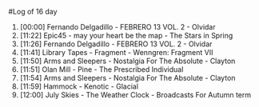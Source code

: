 #Log of 16 day

1. [00:00] Fernando Delgadillo - FEBRERO 13 VOL. 2 - Olvidar
1. [11:22] Epic45 - may your heart be the map - The Stars in Spring
1. [11:26] Fernando Delgadillo - FEBRERO 13 VOL. 2 - Olvidar
1. [11:41] Library Tapes - Fragment - Wenngren: Fragment VII
1. [11:50] Arms and Sleepers - Nostalgia For The Absolute - Clayton
1. [11:51] Olan Mill - Pine - The Prescribed Individual
1. [11:54] Arms and Sleepers - Nostalgia For The Absolute - Clayton
1. [11:59] Hammock - Kenotic - Glacial
1. [12:00] July Skies - The Weather Clock - Broadcasts For Autumn term
